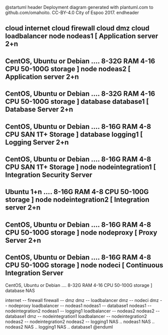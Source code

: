 @startuml
header
Deployment diagram generated with plantuml.com to github.com/omahoito. CC-BY-4.0 City of Espoo 2017.
endheader

cloud internet
cloud firewall
cloud dmz
cloud loadbalancer
node nodeas1 [
Application server 
2+n
----
CentOS, Ubuntu or Debian
....
8-32G RAM
4-16 CPU
50-100G storage
]
node nodeas2 [
Application server 
2+n
----
CentOS, Ubuntu or Debian
....
8-32G RAM
4-16 CPU
50-100G storage
]
database database1 [
Database Server 
2+n
----
CentOS, Ubuntu or Debian
....
8-16G RAM
4-8 CPU
SAN 1T+ Storage
]
database logging1 [
Logging Server 
2+n
----
CentOS, Ubuntu or Debian
....
8-16G RAM
4-8 CPU
SAN 1T+ Storage
]
node nodeintegration1 [
Integration Security Server
----
Ubuntu
1+n
....
8-16G RAM
4-8 CPU
50-100G storage
]
node nodeintegration2 [
Integration server
2+n
----
CentOS, Ubuntu or Debian
....
8-16G RAM
4-8 CPU
50-100G storage
]
node nodeproxy [
Proxy Server
2+n
----
CentOS, Ubuntu or Debian
....
8-16G RAM
4-8 CPU
50-100G storage
]
node nodeci [
Continuous Integration Server
----
CentOS, Ubuntu or Debian
....
8-32G RAM
4-16 CPU
50-100G storage
]
database NAS

internet -- firewall
firewall -- dmz 
dmz -- loadbalancer 
dmz -- nodeci
dmz -- nodeproxy
loadbalancer -- nodeas1
nodeas1 -- database1
nodeas1 -- nodeintegration2
nodeas1 -- logging1
loadbalancer -- nodeas2
nodeas2 -- database1
dmz -- nodeintegration1
loadbalancer -- nodeintegration2
nodeas2 -- nodeintegration2
nodeas2 -- logging1
NAS .. nodeas1
NAS .. nodeas2
NAS .. logging1
NAS .. database1
@enduml

